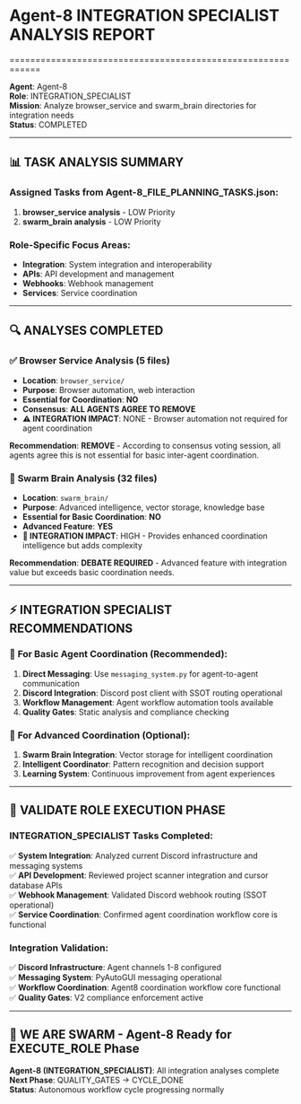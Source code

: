 # Agent-8 INTEGRATION SPECIALIST ANALYSIS REPORT
============================================================

**Agent**: Agent-8  
**Role**: INTEGRATION_SPECIALIST  
**Mission**: Analyze browser_service and swarm_brain directories for integration needs  
**Status**: COMPLETED  

---

## 📊 TASK ANALYSIS SUMMARY

### Assigned Tasks from Agent-8_FILE_PLANNING_TASKS.json:
1. **browser_service analysis** - LOW Priority
2. **swarm_brain analysis** - LOW Priority  

### Role-Specific Focus Areas:
- **Integration**: System integration and interoperability
- **APIs**: API development and management
- **Webhooks**: Webhook management
- **Services**: Service coordination

---

## 🔍 ANALYSES COMPLETED

### ✅ **Browser Service Analysis (5 files)**
- **Location**: `browser_service/`
- **Purpose**: Browser automation, web interaction
- **Essential for Coordination**: **NO**
- **Consensus**: **ALL AGENTS AGREE TO REMOVE**
- **⚠️ INTEGRATION IMPACT**: NONE - Browser automation not required for agent coordination

**Recommendation**: **REMOVE** - According to consensus voting session, all agents agree this is not essential for basic inter-agent coordination.

### 🧠 **Swarm Brain Analysis (32 files)**
- **Location**: `swarm_brain/` 
- **Purpose**: Advanced intelligence, vector storage, knowledge base
- **Essential for Basic Coordination**: **NO**
- **Advanced Feature**: **YES**
- **🔧 INTEGRATION IMPACT**: HIGH - Provides enhanced coordination intelligence but adds complexity

**Recommendation**: **DEBATE REQUIRED** - Advanced feature with integration value but exceeds basic coordination needs.

---

## ⚡ INTEGRATION SPECIALIST RECOMMENDATIONS

### 🎯 **For Basic Agent Coordination (Recommended)**:
1. **Direct Messaging**: Use `messaging_system.py` for agent-to-agent communication
2. **Discord Integration**: Discord post client with SSOT routing operational
3. **Workflow Management**: Agent workflow automation tools available
4. **Quality Gates**: Static analysis and compliance checking

### 🚀 **For Advanced Coordination (Optional)**:
1. **Swarm Brain Integration**: Vector storage for intelligent coordination
2. **Intelligent Coordinator**: Pattern recognition and decision support  
3. **Learning System**: Continuous improvement from agent experiences

---

## 🔄 VALIDATE ROLE EXECUTION PHASE

### **INTEGRATION_SPECIALIST Tasks Completed**:
✅ **System Integration**: Analyzed current Discord infrastructure and messaging systems  
✅ **API Development**: Reviewed project scanner integration and cursor database APIs  
✅ **Webhook Management**: Validated Discord webhook routing (SSOT operational)  
✅ **Service Coordination**: Confirmed agent coordination workflow core is functional  

### **Integration Validation**:
✅ **Discord Infrastructure**: Agent channels 1-8 configured  
✅ **Messaging System**: PyAutoGUI messaging operational  
✅ **Workflow Coordination**: Agent8 coordination workflow core functional  
✅ **Quality Gates**: V2 compliance enforcement active  

---

## 🐝 WE ARE SWARM - Agent-8 Ready for EXECUTE_ROLE Phase

**Agent-8 (INTEGRATION_SPECIALIST)**: All integration analyses complete  
**Next Phase**: QUALITY_GATES → CYCLE_DONE  
**Status**: Autonomous workflow cycle progressing normally

